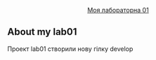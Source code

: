 <p align="center"><a href="https://github.com/Vlad-54/lab01.git" target="_blank">Моя лабораторна 01</a></p>


## About my lab01

Проект lab01 створили нову гілку develop